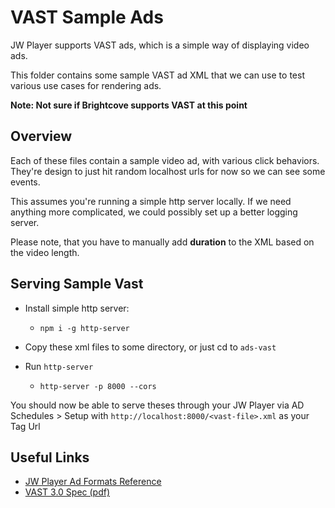 # VAST Sample Ads

JW Player supports VAST ads, which is a simple way of displaying video ads.

This folder contains some sample VAST ad XML that we can use to test various use cases for rendering ads.

**Note: Not sure if Brightcove supports VAST at this point**

## Overview

Each of these files contain a sample video ad, with various click behaviors. They're design to just hit random localhost urls for now so we can see some events.

This assumes you're running a simple http server locally. If we need anything more complicated, we could possibly set up a better logging server.

Please note, that you have to manually add **duration** to the XML based on the video length.

## Serving Sample Vast

- Install simple http server:

  - `npm i -g http-server`

- Copy these xml files to some directory, or just cd to `ads-vast`

- Run `http-server`

  - `http-server -p 8000 --cors`

You should now be able to serve theses through your JW Player via AD Schedules > Setup with `http://localhost:8000/<vast-file>.xml` as your Tag Url

## Useful Links

- [JW Player Ad Formats Reference](https://support.jwplayer.com/articles/ad-formats-reference)
- [VAST 3.0 Spec (pdf)](https://www.iab.com/guidelines/digital-video-ad-serving-template-vast-3-0/)
